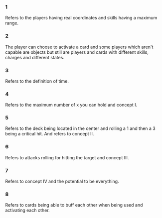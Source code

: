 ### 1
Refers to the players having real coordinates and skills having a maximum range.
### 2
The player can choose to activate a card and some players which aren't capable are objects but still are players and cards with different skills, charges and different states.
### 3
Refers to the definition of time.
### 4
Refers to the maximum number of x you can hold and concept I.
### 5
Refers to the deck being located in the center and rolling a 1 and then a 3 being a critical hit.
And refers to concept II.
### 6
Refers to attacks rolling for hitting the target and concept III.
### 7
Refers to concept IV and the potential to be everything.
### 8
Refers to cards being able to buff each other when being used and activating each other.